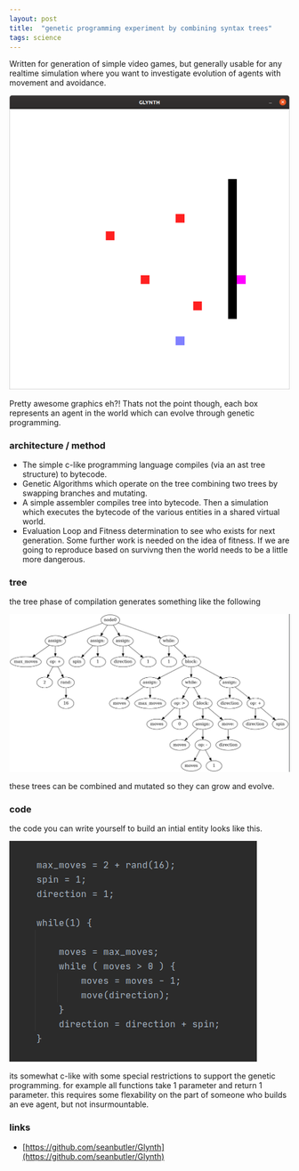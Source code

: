 ```yaml
---
layout: post
title:  "genetic programming experiment by combining syntax trees"
tags: science
---
```


Written for generation of simple video games, but generally usable for any realtime simulation where you want to investigate evolution of agents with movement and avoidance.

<!--more-->


![](https://github.com/seanbutler/Glynth/blob/master/Media/Screenshot_1.png?raw=true)


Pretty awesome graphics eh?! Thats not the point though, each box represents an agent in the world which can evolve through genetic programming.

### architecture / method

- The simple c-like programming language compiles (via an ast tree structure) to bytecode.
- Genetic Algorithms which operate on the tree combining two trees by swapping branches and mutating.
- A simple assembler compiles tree into bytecode. Then a simulation which executes the bytecode of the various entities in a shared virtual world.
- Evaluation Loop and Fitness determination to see who exists for next generation. Some further work is needed on the idea of fitness. If we are going to reproduce based on survivng then the world needs to be a little more dangerous.

### tree

the tree phase of compilation generates something like the following

![](https://github.com/seanbutler/Glynth/blob/master/Media/Screenshot_4.png?raw=true)

these trees can be combined and mutated so they can grow and evolve.


###  code

the code you can write yourself to build an intial entity looks like this.

![](https://github.com/seanbutler/Glynth/blob/master/Media/Screenshot_3.png?raw=true)

its somewhat c-like with some special restrictions to support the genetic programming. for example all functions take 1 parameter and return 1 parameter. this requires some flexability on the part of someone who builds an eve agent, but not insurmountable.

### links

- [https://github.com/seanbutler/Glynth](https://github.com/seanbutler/Glynth)